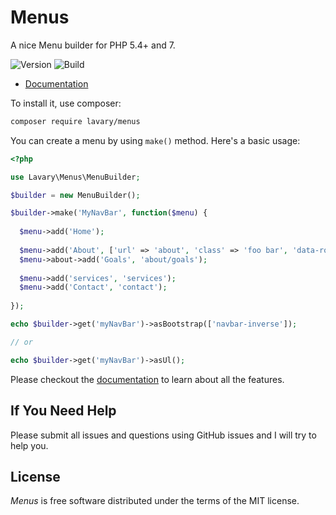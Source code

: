 # Menus

A nice Menu builder for PHP 5.4+ and 7.


![Version](http://img.shields.io/packagist/v/lavary/menus.svg?style=flat-square)
![Build](http://img.shields.io/travis/lavary/menus.svg?style=flat-square)


* [Documentation](https://github.com/lavary/menus/wiki/Menus)

To install it, use composer:

```bash
composer require lavary/menus
```

You can create a menu by using `make()` method. Here's a basic usage:

```php
<?php

use Lavary\Menus\MenuBuilder;

$builder = new MenuBuilder();

$builder->make('MyNavBar', function($menu) {
  
  $menu->add('Home');
  
  $menu->add('About', ['url' => 'about', 'class' => 'foo bar', 'data-role' => 'item'])->data('weight', 15);
  $menu->about->add('Goals', 'about/goals');
  
  $menu->add('services', 'services');
  $menu->add('Contact', 'contact');
  
});

echo $builder->get('myNavBar')->asBootstrap(['navbar-inverse']);

// or

echo $builder->get('myNavBar')->asUl();
```

Please checkout the [documentation](https://github.com/lavary/menus/wiki/Menus) to learn about all the features.


## If You Need Help

Please submit all issues and questions using GitHub issues and I will try to help you.


## License

*Menus* is free software distributed under the terms of the MIT license.
